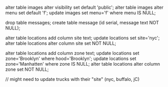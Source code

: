 alter table images alter visibility set default 'public';
alter table images alter menu set default 'f';
update images set menu='f' where menu IS NULL;

drop table messages;
create table message (id serial, message text NOT NULL);

alter table locations add column site text;
update locations set site='nyc';
alter table locations alter column site set NOT NULL;

alter table locations add column zone text;
update locations set zone='Brooklyn' where hood='Brooklyn';
update locations set zone='Manhatten' where zone IS NULL;
alter table locations alter column zone set NOT NULL;

// might need to update trucks with their "site" (nyc, buffalo, jC)